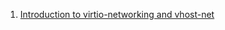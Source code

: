  1. [Introduction to virtio-networking and vhost-net](https://www.redhat.com/en/blog/introduction-virtio-networking-and-vhost-net)
